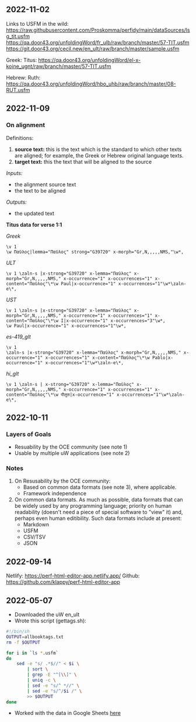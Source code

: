 ## 2022-11-02

Links to USFM in the wild:
https://raw.githubusercontent.com/Proskomma/perfidy/main/dataSources/lsg_tit.usfm
https://qa.door43.org/unfoldingWord/fr_ulb/raw/branch/master/57-TIT.usfm
https://git.door43.org/cecil.new/en_ult/raw/branch/master/sample.usfm

Greek:
Titus: https://qa.door43.org/unfoldingWord/el-x-koine_ugnt/raw/branch/master/57-TIT.usfm

Hebrew:
Ruth: https://qa.door43.org/unfoldingWord/hbo_uhb/raw/branch/master/08-RUT.usfm

## 2022-11-09

### On alignment

Definitions:
1. **source text:** this is the text which is the standard to which other texts are aligned; for example, the Greek or Hebrew original language texts.
2. **target text:** this the text that will be aligned to the source

*Inputs:*
- the alignment source text
- the text to be aligned

*Outputs:*
- the updated text

**Titus data for verse 1:1**

*Greek*
```
\v 1
\w Παῦλος|lemma="Παῦλος" strong="G39720" x-morph="Gr,N,,,,,NMS,"\w*,
```

*ULT*
```
\v 1 \zaln-s |x-strong="G39720" x-lemma="Παῦλος" x-morph="Gr,N,,,,,NMS," x-occurrence="1" x-occurrences="1" x-content="Παῦλος"\*\w Paul|x-occurrence="1" x-occurrences="1"\w*\zaln-e\*,
```

*UST*
```
\v 1 \zaln-s |x-strong="G39720" x-lemma="Παῦλος" x-morph="Gr,N,,,,,NMS," x-occurrence="1" x-occurrences="1" x-content="Παῦλος"\*\w I|x-occurrence="1" x-occurrences="3"\w*,
\w Paul|x-occurrence="1" x-occurrences="1"\w*,
```

*es-419_glt*
```
\v 1
\zaln-s |x-strong="G39720" x-lemma="Παῦλος" x-morph="Gr,N,,,,,NMS," x-occurrence="1" x-occurrences="1" x-content="Παῦλος"\*\w Pablo|x-occurrence="1" x-occurrences="1"\w*\zaln-e\*,
```

*hi_glt*
```
\v 1 \zaln-s | x-strong="G39720" x-lemma="Παῦλος" x-morph="Gr,N,,,,,NMS," x-occurrence="1" x-occurrences="1" x-content="Παῦλος"\*\w पौलुस|x-occurrence="1" x-occurrences="1"\w*\zaln-e\*,
```


## 2022-10-11

### Layers of Goals

- Resuability by the OCE community (see note 1)
- Usable by multiple uW applications (see note 2)

### Notes

1. On Resusability by the OCE community:
	- Based on common data formats (see note 3), where applicable.
	- Framework independence
2. On common data formats. As much as possible, data formats that can be widely used by any programming language; priority on human readability (doesn't need a piece of special software to "view" it) and, perhaps even human editibility. Such data formats include at present:
	- Markdown
	- USFM
	- CSV/TSV
	- JSON


## 2022-09-14

Netlify: https://perf-html-editor-app.netlify.app/
Github: https://github.com/klappy/perf-html-editor-app

## 2022-05-07
- Downloaded the uW en_ult
- Wrote this script (gettags.sh):

```sh
#!/bin/sh
OUTPUT=allbooktags.txt
rm -f $OUTPUT

for i in `ls *.usfm` 
do
    sed -e "s/ .*$//" < $i \
        | sort \
        | grep -E "^[\\]" \
        | uniq -c \
        | sed -e "s/^ *//" \
        | sed -e "s/^/$i /" \
        >> $OUTPUT
done
```

- Worked with the data in Google Sheets [here](https://docs.google.com/spreadsheets/d/1xzUJWwNuNX9ZpZanqp5WuocLJAkFoq4ZHwbSOmwhKS4/edit#gid=0)
